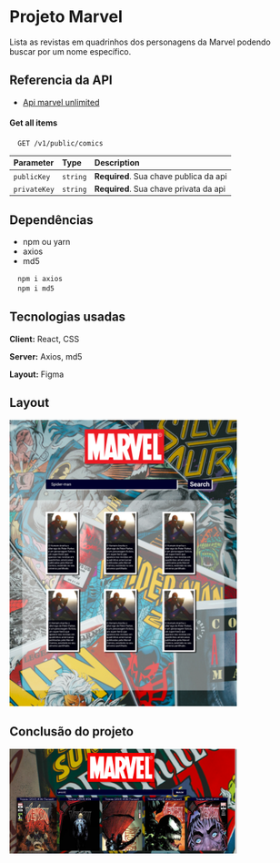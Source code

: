 
# Projeto Marvel

Lista as revistas em quadrinhos dos personagens da Marvel 
podendo buscar por um nome específico.


## Referencia da API
* [Api marvel unlimited](https://developer.marvel.com/) <br />
#### Get all items

```http
  GET /v1/public/comics
```

| Parameter | Type     | Description                |
| :-------- | :------- | :------------------------- |
| `publicKey` | `string` | **Required**. Sua chave publica da api |
| `privateKey` | `string` | **Required**. Sua chave privata da api |


  
## Dependências

 - npm ou yarn
 - axios
 - md5

```bash 
  npm i axios
  npm i md5
```
    
## Tecnologias usadas

**Client:** React, CSS

**Server:** Axios, md5

**Layout:** Figma

  
## Layout

<img src="img-readme/Prototipo.jpg" width="400" higth="300"/> <br />

## Conclusão do projeto <br />
<img src="img-readme/img-2.png" width="400"/> <br />
